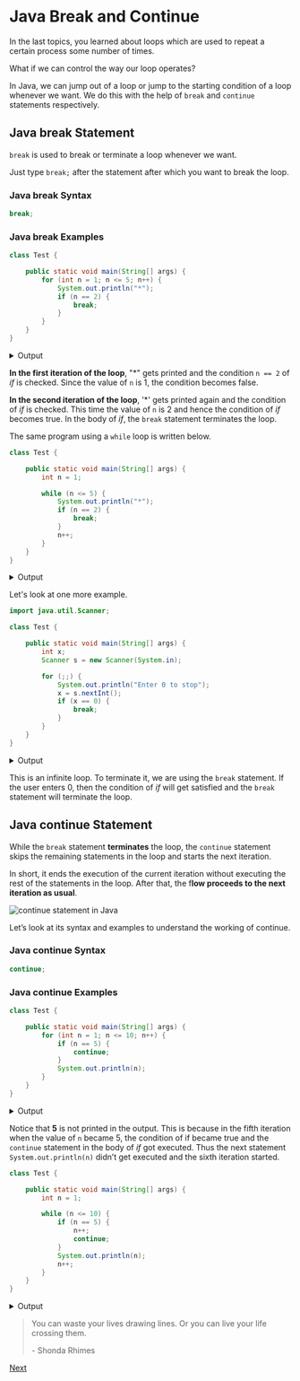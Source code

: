 # Java Break and Continue

In the last topics, you learned about loops which are used to repeat a certain process some number of times.

What if we can control the way our loop operates?

In Java, we can jump out of a loop or jump to the starting condition of a loop whenever we want. We do this with the help of `break` and `continue` statements respectively.

## Java break Statement

`break` is used to break or terminate a loop whenever we want.

Just type `break;` after the statement after which you want to break the loop.

### Java break Syntax
```java
break;
```
### Java break Examples
```java
class Test {

    public static void main(String[] args) {
        for (int n = 1; n <= 5; n++) {
            System.out.println("*");
            if (n == 2) {
                break;
            }
        }
    }
}
```

<div class="collapse">
    <details>
        <summary>Output</summary>
        <pre class="output">*
*</pre>
    </details>
</div>

**In the first iteration of the loop**, "*" gets printed and the condition `n == 2` of *if* is checked. Since the value of `n` is 1, the condition becomes false.

**In the second iteration of the loop**, '*' gets printed again and the condition of *if* is checked. This time the value of `n` is 2 and hence the condition of *if* becomes true. In the body of *if*, the `break` statement terminates the loop.

The same program using a `while` loop is written below.
```java
class Test {

    public static void main(String[] args) {
        int n = 1;

        while (n <= 5) {
            System.out.println("*");
            if (n == 2) {
                break;
            }
            n++;
        }
    }
}
```

<div class="collapse">
    <details>
        <summary>Output</summary>
        <pre class="output">*
*</pre>
    </details>
</div>

Let's look at one more example.
```java
import java.util.Scanner;

class Test {

    public static void main(String[] args) {
        int x;
        Scanner s = new Scanner(System.in);

        for (;;) {
            System.out.println("Enter 0 to stop");
            x = s.nextInt();
            if (x == 0) {
                break;
            }
        }
    }
}
```

<div class="collapse">
    <details>
        <summary>Output</summary>
        <pre class="output">Enter 0 to stop
3
Enter 0 to stop
32
Enter 0 to stop
23
Enter 0 to stop
0</pre>
    </details>
</div>

This is an infinite loop. To terminate it, we are using the `break` statement. If the user enters 0, then the condition of *if* will get satisfied and the `break` statement will terminate the loop.

## Java continue Statement

While the `break` statement **terminates** the loop, the `continue` statement skips the remaining statements in the loop and starts the next iteration.

In short, it ends the execution of the current iteration without executing the rest of the statements in the loop. After that, the f<b>low proceeds to the next iteration as usual</b>.

![continue statement in Java](https://web.archive.org/web/20220811205712im_/https://www.codesdope.com/pa-images-bucket/courses/java/p17.png)

Let’s look at its syntax and examples to understand the working of continue.

### Java continue Syntax
```java
continue;
```
### Java continue Examples
```java
class Test {

    public static void main(String[] args) {
        for (int n = 1; n <= 10; n++) {
            if (n == 5) {
                continue;
            }
            System.out.println(n);
        }
    }
}
```

<div class="collapse">
    <details>
        <summary>Output</summary>
        <pre class="output">1
2
3
4
6
7
8
9
10</pre>
    </details>
</div>

Notice that **5** is not printed in the output. This is because in the fifth iteration when the value of `n` became 5, the condition of if became true and the `continue` statement in the body of *if* got executed. Thus the next statement `System.out.println(n)` didn’t get executed and the sixth iteration started.
```java
class Test {

    public static void main(String[] args) {
        int n = 1;

        while (n <= 10) {
            if (n == 5) {
                n++;
                continue;
            }
            System.out.println(n);
            n++;
        }
    }
}
```

<div class="collapse">
    <details>
        <summary>Output</summary>
        <pre class="output">1
2
3
4
6
7
8
9
10</pre>
    </details>
</div>

> You can waste your lives drawing lines. Or you can live your life crossing them.
>
> \- Shonda Rhimes


<a href="12-java-methods.md" class="next">Next</a>
